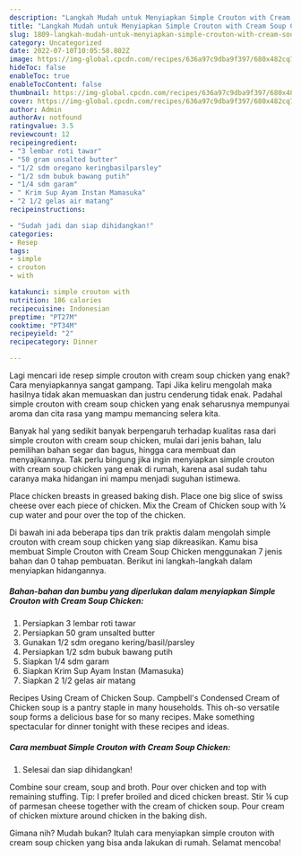 ```yaml
---
description: "Langkah Mudah untuk Menyiapkan Simple Crouton with Cream Soup Chicken yang Bisa Manjain Lidah, Buat Buka Puasa Lezat"
title: "Langkah Mudah untuk Menyiapkan Simple Crouton with Cream Soup Chicken yang Bisa Manjain Lidah, Buat Buka Puasa Lezat"
slug: 1809-langkah-mudah-untuk-menyiapkan-simple-crouton-with-cream-soup-chicken-yang-bisa-manjain-lidah-buat-buka-puasa-lezat
category: Uncategorized
date: 2022-07-10T10:05:58.802Z
image: https://img-global.cpcdn.com/recipes/636a97c9dba9f397/680x482cq70/simple-crouton-with-cream-soup-chicken-foto-resep-utama.jpg
hideToc: false
enableToc: true
enableTocContent: false
thumbnail: https://img-global.cpcdn.com/recipes/636a97c9dba9f397/680x482cq70/simple-crouton-with-cream-soup-chicken-foto-resep-utama.jpg
cover: https://img-global.cpcdn.com/recipes/636a97c9dba9f397/680x482cq70/simple-crouton-with-cream-soup-chicken-foto-resep-utama.jpg
author: Admin
authorAv: notfound
ratingvalue: 3.5
reviewcount: 12
recipeingredient:
- "3 lembar roti tawar"
- "50 gram unsalted butter"
- "1/2 sdm oregano keringbasilparsley"
- "1/2 sdm bubuk bawang putih"
- "1/4 sdm garam"
- " Krim Sup Ayam Instan Mamasuka"
- "2 1/2 gelas air matang"
recipeinstructions:

- "Sudah jadi dan siap dihidangkan!"
categories:
- Resep
tags:
- simple
- crouton
- with

katakunci: simple crouton with 
nutrition: 186 calories
recipecuisine: Indonesian
preptime: "PT27M"
cooktime: "PT34M"
recipeyield: "2"
recipecategory: Dinner

---
```



Lagi mencari ide resep simple crouton with cream soup chicken yang enak? Cara menyiapkannya sangat gampang. Tapi Jika keliru mengolah maka hasilnya tidak akan memuaskan dan justru cenderung tidak enak. Padahal simple crouton with cream soup chicken yang enak seharusnya mempunyai aroma dan cita rasa yang mampu memancing selera kita.


Banyak hal yang sedikit banyak berpengaruh terhadap kualitas rasa dari simple crouton with cream soup chicken, mulai dari jenis bahan, lalu pemilihan bahan segar dan bagus, hingga cara membuat dan menyajikannya. Tak perlu bingung jika ingin menyiapkan simple crouton with cream soup chicken yang enak di rumah, karena asal sudah tahu caranya maka hidangan ini mampu menjadi suguhan istimewa.

Place chicken breasts in greased baking dish. Place one big slice of swiss cheese over each piece of chicken. Mix the Cream of Chicken soup with ¼ cup water and pour over the top of the chicken.


Di bawah ini ada beberapa tips dan trik praktis dalam mengolah simple crouton with cream soup chicken yang siap dikreasikan. Kamu bisa membuat Simple Crouton with Cream Soup Chicken menggunakan 7 jenis bahan dan 0 tahap pembuatan. Berikut ini langkah-langkah dalam menyiapkan hidangannya.

<!--inarticleads1-->

##### Bahan-bahan dan bumbu yang diperlukan dalam menyiapkan Simple Crouton with Cream Soup Chicken:

1. Persiapkan 3 lembar roti tawar
1. Persiapkan 50 gram unsalted butter
1. Gunakan 1/2 sdm oregano kering/basil/parsley
1. Persiapkan 1/2 sdm bubuk bawang putih
1. Siapkan 1/4 sdm garam
1. Siapkan  Krim Sup Ayam Instan (Mamasuka)
1. Siapkan 2 1/2 gelas air matang


Recipes Using Cream of Chicken Soup. Campbell&#39;s Condensed Cream of Chicken soup is a pantry staple in many households. This oh-so versatile soup forms a delicious base for so many recipes. Make something spectacular for dinner tonight with these recipes and ideas. 

<!--inarticleads2-->

##### Cara membuat Simple Crouton with Cream Soup Chicken:


1. Selesai dan siap dihidangkan!

Combine sour cream, soup and broth. Pour over chicken and top with remaining stuffing. Tip: I prefer broiled and diced chicken breast. Stir ¼ cup of parmesan cheese together with the cream of chicken soup. Pour cream of chicken mixture around chicken in the baking dish. 

Gimana nih? Mudah bukan? Itulah cara menyiapkan simple crouton with cream soup chicken yang bisa anda lakukan di rumah. Selamat mencoba!
